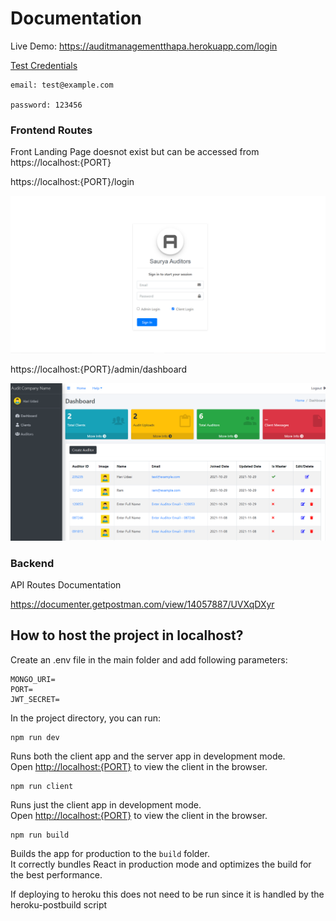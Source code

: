 # Documentation

Live Demo: https://auditmanagementthapa.herokuapp.com/login

<u>Test Credentials</u>

```
email: test@example.com

password: 123456
```

### Frontend Routes

Front Landing Page doesnot exist but can be accessed from
https://localhost:{PORT}

https://localhost:{PORT}/login

![Login Page](https://github.com/bipin0x01/AuditManagement/blob/main/Screenshots/login.PNG?raw=true)

https://localhost:{PORT}/admin/dashboard

![Dashboard Page](https://github.com/bipin0x01/AuditManagement/blob/main/Screenshots/dashboard.PNG?raw=true)

### Backend

API Routes Documentation

https://documenter.getpostman.com/view/14057887/UVXqDXyr

## How to host the project in localhost?

Create an .env file in the main folder and add following parameters:

```
MONGO_URI=
PORT=
JWT_SECRET=
```

In the project directory, you can run:

```
npm run dev
```

Runs both the client app and the server app in development mode.<br>
Open [http://localhost:{PORT}](http://localhost:{PORT}) to view the client in the browser.

```
npm run client
```

Runs just the client app in development mode.<br>
Open [http://localhost:{PORT}](http://localhost:{PORT}) to view the client in the browser.

```
npm run build
```

Builds the app for production to the `build` folder.<br>
It correctly bundles React in production mode and optimizes the build for the best performance.

If deploying to heroku this does not need to be run since it is handled by the heroku-postbuild script<br>
